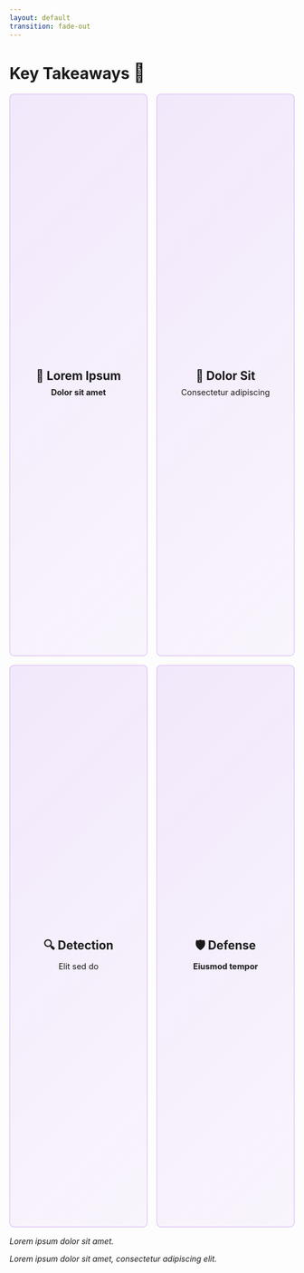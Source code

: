 ```yaml
---
layout: default
transition: fade-out
---
```


<style>
  .summary-parrot {
    animation: bounce 2s infinite;
    display: inline-block;
    font-size: 2rem;
  }

  @keyframes bounce {
    0%, 20%, 50%, 80%, 100% { transform: translateY(0); }
    40% { transform: translateY(-10px); }
    60% { transform: translateY(-5px); }
  }

  .grid-container {
    display: grid;
    grid-template-columns: 1fr 1fr;
    grid-template-rows: 1fr 1fr;
    gap: 1rem;
    margin: 1rem 0;
    height: 50vh;
  }

  .highlight-box {
    background: linear-gradient(135deg, rgba(147, 51, 234, 0.1), rgba(168, 85, 247, 0.05));
    border: 1px solid rgba(147, 51, 234, 0.3);
    border-radius: 8px;
    padding: 1rem;
    display: flex;
    flex-direction: column;
    justify-content: center;
    text-align: center;
  }

  .highlight-box h2 {
    margin-bottom: 0.5rem;
    font-size: 1.3rem;
  }

  .highlight-box p {
    margin: 0;
    line-height: 1.3;
    font-size: 0.9rem;
  }

  .danger-text {
    color: var(--color-deep-violet);
    font-weight: bold;
  }

  .solution-text {
    color: var(--color-purple-sage);
    font-weight: bold;
  }
</style>

# Key Takeaways <span class="summary-parrot">🦜</span>

<div class="grid-container">
  <div class="highlight-box" v-click="1">
    <h2>🚨 Lorem Ipsum</h2>
    <p><span class="danger-text">Dolor sit amet</span></p>
  </div>
  <div class="highlight-box" v-click="2">
    <h2>🎯 Dolor Sit</h2>
    <p>Consectetur adipiscing</p>
  </div>
  <div class="highlight-box" v-click="3">
    <h2>🔍 Detection</h2>
    <p>Elit sed do</p>
  </div>
  <div class="highlight-box" v-click="4">
    <h2>🛡️ Defense</h2>
    <p><span class="solution-text">Eiusmod tempor</span></p>
  </div>
</div>

<div class="text-center mt-2" v-click="5">
<p class="text-base"><em>Lorem ipsum dolor sit amet.</em></p>
</div>
<div class="text-center mt-2" v-click="5">
<p class="text-base"><em>Lorem ipsum dolor sit amet, consectetur adipiscing elit.</em></p>
</div>

